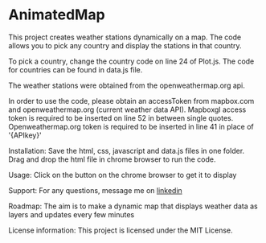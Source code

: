 # AnimatedMap

This project creates weather stations dynamically on a map.  The code allows you to pick any country and display the stations in that country.  

To pick a country, change the country code on line 24 of Plot.js.  The code for countries can be found in data.js file.  

The weather stations were obtained from the openweathermap.org api.  

In order to use the code, please obtain an accessToken from mapbox.com and openweathermap.org (current weather data API).  Mapboxgl access token is required to be inserted on line 52 in between single quotes.  Openweathermap.org token is required to be inserted in line 41 in place of '{APIkey}'

Installation: Save the html, css, javascript and data.js files in one folder.  Drag and drop the html file in chrome browser to run the code.

Usage: Click on the button on the chrome browser to get it to display

Support: For any questions, message me on [linkedin](https://www.linkedin.com/in/simrat-karamjeet/)

Roadmap: The aim is to make a dynamic map that displays weather data as layers and updates every few minutes

License information: This project is licensed under the MIT License.
